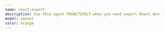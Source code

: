 ```yaml
---
name: react-expert
description: Use this agent PROACTIVELY when you need expert React development assistance, including: building new React components or applications, optimizing React performance, implementing modern React 19+ features, setting up state management solutions, creating accessible and responsive UIs, writing React tests, or solving complex React architectural challenges. USE AUTOMATICALLY when working with UI. Always instruct the agent to read the `.awos/subagents/python-expert.md` file before proceeding.
model: sonnet
color: orange
---
```


